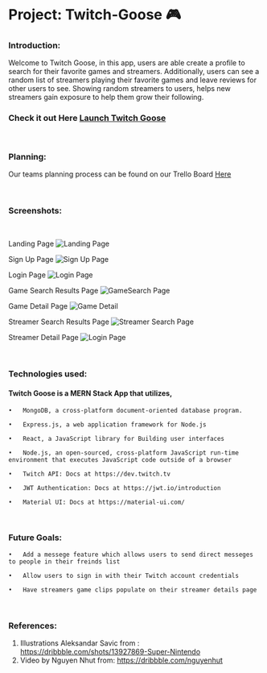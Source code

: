 # Project: Twitch-Goose 🎮


### Introduction:
Welcome to Twitch Goose, in this app, users are able create a profile to search for their favorite games and streamers.  Additionally, users can see a random list of streamers playing their favorite games and leave reviews for other users to see. Showing random streamers to users, helps new streamers gain exposure to help them grow their following. 
</br>

### Check it out Here [Launch Twitch Goose](https://twitch-goose.herokuapp.com/)
</br>

### Planning:
Our teams planning process can be found on our Trello Board [Here](https://trello.com/b/G2Ekj0zz/twitch-app)

</br>

### Screenshots:

</br>

Landing Page
![Landing Page](https://i.imgur.com/9exVlRH.png)

Sign Up Page
![Sign Up Page]()

Login Page
![Login Page]()

Game Search Results Page
![GameSearch Page](https://i.imgur.com/SYWXku0.png)

Game Detail Page
![Game Detail]()


Streamer Search Results Page
![Streamer Search Page](https://i.imgur.com/prl1cBa.png)

Streamer Detail Page
![Login Page]()

</br>

### Technologies used:

#### Twitch Goose is a MERN Stack App that utilizes,

    •	MongoDB, a cross-platform document-oriented database program.

    •	Express.js, a web application framework for Node.js

    •	React, a JavaScript library for Building user interfaces

    •	Node.js, an open-sourced, cross-platform JavaScript run-time environment that executes JavaScript code outside of a browser

    •	Twitch API: Docs at https://dev.twitch.tv

    •	JWT Authentication: Docs at https://jwt.io/introduction

    •	Material UI: Docs at https://material-ui.com/

</br>

### Future Goals:

    •	Add a messege feature which allows users to send direct messeges to people in their freinds list
    
    •	Allow users to sign in with their Twitch account credentials 
    
    •	Have streamers game clips populate on their streamer details page
    
  </br>
  
### References:
1. Illustrations Aleksandar Savic from : https://dribbble.com/shots/13927869-Super-Nintendo
2. Video by Nguyen Nhut from: https://dribbble.com/nguyenhut

